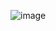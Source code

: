 ![image](https://github.com/Nur-Adnan/Password-Strength-Background/assets/56475820/f1d12ad0-94ca-44ce-9790-1f02a701b69a)
